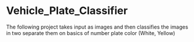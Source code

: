 # Vehicle_Plate_Classifier
The following project takes input as images and then classifies the images in two separate them on basics of number plate color (White, Yellow)

